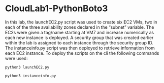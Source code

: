 # CloudLab1-PythonBoto3

In this lab, the launchEC2.py script was used to create six EC2 VMs, two in each of the three availability zones declared in the “subnet” variable. The EC2s were given a tag/name starting at VM7 and increase numerically as each new instance is deployed. A security group that was created earlier within the lab is assigned to each instance through the security group ID. The instanceinfo.py script was then deployed to retrieve information from each EC2 instance. To deploy the scripts on the cli the following commands were used: 
```
python3 launchEC2.py
```
```
python3 instanceinfo.py
```
